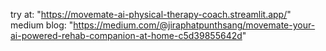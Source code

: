 try at: "https://movemate-ai-physical-therapy-coach.streamlit.app/"
medium blog: "https://medium.com/@jiraphatpunthsang/movemate-your-ai-powered-rehab-companion-at-home-c5d39855642d"
